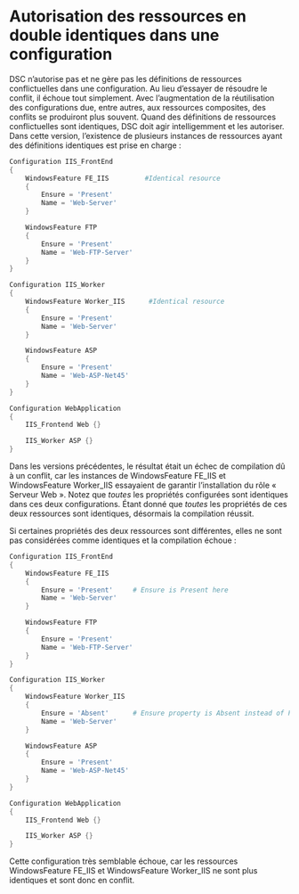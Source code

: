 # <a name="allowing-for-identical-duplicate-resources-in-a-configuration"></a>Autorisation des ressources en double identiques dans une configuration

DSC n’autorise pas et ne gère pas les définitions de ressources conflictuelles dans une configuration. Au lieu d’essayer de résoudre le conflit, il échoue tout simplement. Avec l’augmentation de la réutilisation des configurations due, entre autres, aux ressources composites, des conflits se produiront plus souvent. Quand des définitions de ressources conflictuelles sont identiques, DSC doit agir intelligemment et les autoriser. Dans cette version, l’existence de plusieurs instances de ressources ayant des définitions identiques est prise en charge :

```powershell
Configuration IIS_FrontEnd
{
    WindowsFeature FE_IIS         #Identical resource
    {
        Ensure = 'Present'
        Name = 'Web-Server'
    }

    WindowsFeature FTP
    {
        Ensure = 'Present'
        Name = 'Web-FTP-Server'
    }
}

Configuration IIS_Worker
{
    WindowsFeature Worker_IIS      #Identical resource
    {
        Ensure = 'Present'
        Name = 'Web-Server'
    }

    WindowsFeature ASP
    {
        Ensure = 'Present'
        Name = 'Web-ASP-Net45'
    }
}

Configuration WebApplication
{
    IIS_Frontend Web {}

    IIS_Worker ASP {}
}
```

Dans les versions précédentes, le résultat était un échec de compilation dû à un conflit, car les instances de WindowsFeature FE_IIS et WindowsFeature Worker_IIS essayaient de garantir l’installation du rôle « Serveur Web ». Notez que *toutes* les propriétés configurées sont identiques dans ces deux configurations. Étant donné que *toutes* les propriétés de ces deux ressources sont identiques, désormais la compilation réussit. 

Si certaines propriétés des deux ressources sont différentes, elles ne sont pas considérées comme identiques et la compilation échoue :

```powershell
Configuration IIS_FrontEnd
{
    WindowsFeature FE_IIS
    {
        Ensure = 'Present'     # Ensure is Present here
        Name = 'Web-Server'
    }

    WindowsFeature FTP
    {
        Ensure = 'Present'
        Name = 'Web-FTP-Server'
    }
}

Configuration IIS_Worker
{
    WindowsFeature Worker_IIS
    {
        Ensure = 'Absent'      # Ensure property is Absent instead of Present
        Name = 'Web-Server'
    }

    WindowsFeature ASP
    {
        Ensure = 'Present'
        Name = 'Web-ASP-Net45'
    }
}

Configuration WebApplication
{
    IIS_Frontend Web {}

    IIS_Worker ASP {}
}
```

Cette configuration très semblable échoue, car les ressources WindowsFeature FE_IIS et WindowsFeature Worker_IIS ne sont plus identiques et sont donc en conflit.
